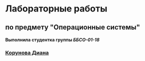 # Лабораторные работы
## по предмету "Операционные системы"
#### Выполнила студентка группы *ББСО-01-18*
### [Корунова Диана](https://www.vk.com/korusha)


